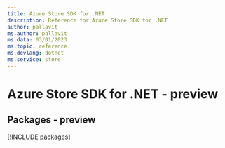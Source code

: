 ```yaml
---
title: Azure Store SDK for .NET
description: Reference for Azure Store SDK for .NET
author: pallavit
ms.author: pallavit
ms.data: 03/01/2023
ms.topic: reference
ms.devlang: dotnet
ms.service: store
---
```

# Azure Store SDK for .NET - preview
## Packages - preview
[!INCLUDE [packages](store-index.md)]